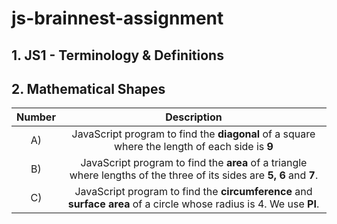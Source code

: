 # **js-brainnest-assignment**

## 1. JS1 - Terminology & Definitions 

## 2. Mathematical Shapes
| Number | Description|
| :----: | :----: |
| A) | JavaScript program to find the **diagonal** of a square where the length of each side is **9** |
| B) |  JavaScript program to find the **area** of a triangle where lengths of the three of its sides are **5, 6** and **7**. |
| C) | JavaScript program to find the **circumference** and **surface area** of a circle whose radius is 4. We use **PI**. |
